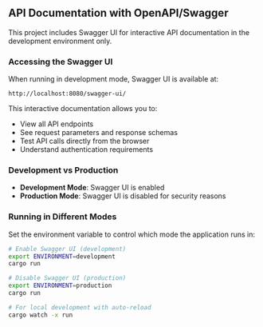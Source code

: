 ## API Documentation with OpenAPI/Swagger

This project includes Swagger UI for interactive API documentation in the development environment only.

### Accessing the Swagger UI

When running in development mode, Swagger UI is available at:

```
http://localhost:8080/swagger-ui/
```

This interactive documentation allows you to:

- View all API endpoints
- See request parameters and response schemas
- Test API calls directly from the browser
- Understand authentication requirements

### Development vs Production

- **Development Mode**: Swagger UI is enabled
- **Production Mode**: Swagger UI is disabled for security reasons

### Running in Different Modes

Set the environment variable to control which mode the application runs in:

```bash
# Enable Swagger UI (development)
export ENVIRONMENT=development
cargo run

# Disable Swagger UI (production)
export ENVIRONMENT=production
cargo run

# For local development with auto-reload
cargo watch -x run
```
